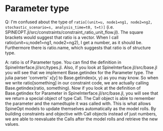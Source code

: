 # Parameter type

Q: I'm confused about the type of `ratio[(unit=u, node1=ng1, node2=ng2, stochastic_scenario=s, analysis_time=t0, t=t)]` (i.e. SPINEOPT.jl/src/constraints/constraint\_ratio\_unit\_flow.jl). The square brackets would suggest that ratio is a vector. When I call ratio(unit=u,node1=ng1, node2=ng2), I get a number, as it should be. Furthermore there is ratio.name, which suggests that ratio is of structure type.

A: ratio is of Parameter type. You can find the definition in SpineInterface.jl/src/types.jl. Also, if you look at SpineInterface.jl/src/base.jl you will see that we implement Base.getindex for the Parameter type. The julia parser 'converts' x\[y\] to Base.getindex(x, y) as you may know. So when we write ratio\[something\] in our constraint code, we are actually calling Base.getindex(ratio, something). Now if you look at the definition of Base.getindex for Parameter in SpineInterface.jl/src/base.jl, you will see that we return a special object of type Call. The Call object is able to remember the parameter and the namedtuple it was called with. This is what allows SpineOpt models to update themselves automatically as the model rolls. By building constraints and objective with Call objects instead of just numbers, we are able to reevaluate the Calls after the model rolls and retrieve the new values.